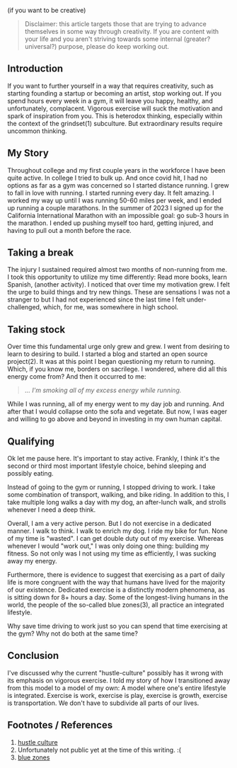 <!--
.. title: Don't Work Out
.. slug: dont-work-out
.. date: 2024-06-12 09:04:49 UTC-07:00
.. tags: Exercise,Lifestyle,Productivity,Creativity
.. category: 
.. link: 
.. description: 
.. type: text
.. author: Emmett McDow
-->


(if you want to be creative)


> Disclaimer: this article targets those that are trying to advance themselves in some way through creativity. If you are content with your life and you aren't striving towards some internal (greater? universal?) purpose, please do keep working out.


## Introduction
If you want to further yourself in a way that requires creativity, such as starting founding a startup or becoming an artist, stop working out.  If you spend hours every week in a gym, it will leave you happy, healthy, and unfortunately, complacent. Vigorous exercise will suck the motivation and spark of inspiration from you. This is heterodox thinking, especially within the context of the grindset(1) subculture. But extraordinary results require uncommon thinking.


## My Story
Throughout college and my first couple years in the workforce I have been quite active. In college I tried to bulk up. And once covid hit, I had no options as far as a gym was concerned so I started distance running. I grew to fall in love with running. I started running every day. It felt amazing. I worked my way up until I was running 50-60 miles per week, and I ended up running a couple marathons. In the summer of 2023 I signed up for the California International Marathon with an impossible goal: go sub-3 hours in the marathon. I ended up pushing myself too hard, getting injured, and having to pull out a month before the race.


## Taking a break
The injury I sustained required almost two months of non-running from me. I took this opportunity to utilize my time differently: Read more books, learn Spanish, (another activity). I noticed that over time my motivation grew. I felt the urge to build things and try new things. These are sensations I was not a stranger to but I had not experienced since the last time I felt under-challenged, which, for me, was somewhere in high school.


## Taking stock
Over time this fundamental urge only grew and grew. I went from desiring to learn to desiring to build. I started a blog and started an open source project(2). It was at this point I began questioning my return to running. Which, if you know me, borders on sacrilege. I wondered, where did all this energy come from? And then it occurred to me:


> *... I'm smoking all of my excess energy while running.*


While I was running, all of my energy went to my day job and running. And after that I would collapse onto the sofa and vegetate. But now, I was eager and willing to go above and beyond in investing in my own human capital. 


## Qualifying
Ok let me pause here. It's important to stay active. Frankly, I think it's the second or third most important lifestyle choice, behind sleeping and possibly eating. 


Instead of going to the gym or running, I stopped driving to work. I take some combination of transport, walking, and bike riding. In addition to this, I take multiple long walks a day with my dog, an after-lunch walk, and strolls whenever I need a deep think.


Overall, I am a very active person. But I do not exercise in a dedicated manner. I walk to think. I walk to enrich my dog. I ride my bike for fun. None of my time is "wasted". I can get double duty out of my exercise. Whereas whenever I would "work out," I was only doing one thing: building my fitness. So not only was I not using my time as efficiently, I was sucking away my energy.


Furthermore, there is evidence to suggest that exercising as a part of daily life is more congruent with the way that humans have lived for the majority of our existence. Dedicated exercise is a distinctly modern phenomena, as is sitting down for 8+ hours a day. Some of the longest-living humans in the world, the people of the so-called blue zones(3), all practice an integrated lifestyle.


Why save time driving to work just so you can spend that time exercising at the gym? Why not do both at the same time?


## Conclusion
I've discussed why the current "hustle-culture" possibly has it wrong with its emphasis on vigorous exercise. I told my story of how I transitioned away from this model to a model of my own: A model where one's entire lifestyle is integrated. Exercise is work, exercise is play, exercise is growth, exercise is transportation. We don't have to subdivide all parts of our lives.

## Footnotes / References

1. [hustle culture](https://knowyourmeme.com/memes/cultures/sigma-grindset-hustle-culture-memes)
2. Unfortunately not public yet at the time of this writing. :(
3. [blue zones](https://en.wikipedia.org/wiki/Blue_zone)



